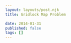 ```yaml
---
layout: layouts/post.njk
title: Gridlock Map Problem

date: 2014-01-31
published: false
tags: []
---
```



